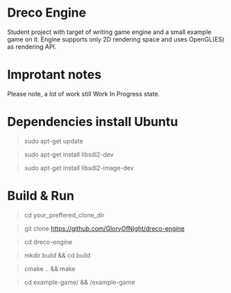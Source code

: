 # Dreco Engine
Student project with target of writing game engine and a small example game on it. Engine supports only 2D rendering space and uses OpenGL(ES) as rendering API.

# Improtant notes
Please note, a lot of work still Work In Progress state.

# Dependencies install Ubuntu
> sudo apt-get update

> sudo apt-get install libsdl2-dev

> sudo apt-get install libsdl2-image-dev

# Build & Run
> cd your_preffered_clone_dir

> git clone https://github.com/GloryOfNight/dreco-engine

> cd dreco-engine 

> mkdir build && cd build

> cmake .. && make

> cd example-game/ && /example-game


